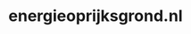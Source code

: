 ---
layout: post
title:  "energieoprijksgrond.nl"
internal_url:  "/dutchgov/energieoprijksgrond.nl.html"
categories: dutchgov
---